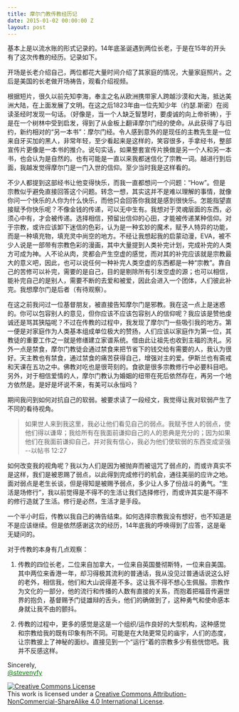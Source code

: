 ```yaml
---
title: 摩尔门教传教经历记
date: 2015-01-02 00:00:00 Z
layout: post
---
```


基本上是以流水账的形式记录的。14年底圣诞遇到两位长老，于是在15年的开头有了这次传教的经历。记录如下。

开场是长老介绍自己，两位都花大量时间介绍了其家庭的情况，大量家庭照片。之后是美国的长老做开场祷告，观看介绍视频。

根据短片，很久以前先知李海，奉主之名从欧洲携带家人跨越沙漠和大海，抵达美洲大陆，在上面发展了文明。在这之后1823年由一位先知少年（约瑟.斯密）在阅读圣经时发现一句话。（好像是，当一个人缺乏智慧时，要虔诚的向上帝祈祷），于是在一个树林中受到启发，得到了从金板上翻译摩尔门经的使命。从此获得了与旧约，新约相对的“另一本书”：摩尔门经。令人感到意外的是现任的主教先生是一位来自牙买加的黑人，非常年轻，至少看起来是这样的，笑容很多，手拿经书，整部宣传片更像是一本书的推介。说句实话，如果整套宣传片换做是另一个人和另一本书，也会认为是自然的。也有可能是一直以来我都迷信化了宗教一词。越进行到后面，我越发觉得摩尔门是一门入世的信仰。至少当时我是这样看的。


不少人都提到这部经书让他变得快乐，而我一直都想问一个问题：“How”。但是宗教似乎避免直接回答这个问题。转念一想，其实这并不是难以理解的事情，就像你问一个快乐的人你为什么快乐，而他只会回答你我就是感到很快乐。怎能指望直接赋予你快乐呢？不像金钱的传递，可以无中生有。我想对于灵魂层面的东西，必须心中有，才会被传递。选择相信，预留出信仰的心田，才能被传递某种信仰。对于宗教，或许应该卸下迷信的色彩，认为是一种玄妙的魔术，赋予人特异的功能，而是一种填充物，填充灵中尚空的地方。不经让我想起我的启蒙动漫，EVA，被不少人说是一部带有宗教色彩的漫画，其中大量提到人类补完计划，完成补完的人类方可成为神。人不论从肉，灵都会产生空虚的感觉，而对其的补完应该就是宗教最大的意义吧，因此，也可以说任何一种补完人类空虚的东西都是一种“宗教”。靠自己的苦修可以补完，需要的是自己，目的是剔除所有引发空虚的源；也可以相信，能补完自己的是别人，需要不断的去爱和被爱，因此会进入一个团体，人们彼此补完。我想摩尔门是后者（有待观察）。

<!--more-->

在这之前我问过一位基督朋友，被直接告知摩尔门是邪教。我在这一点上是迷惑的。你可以包容别人的意见，但你应该不应该包容别人的信仰呢？我应该是赞他虔诚还是骂其狭隘呢？不过在传教的过程中，我发现了摩尔门一些吸引我的地方。第一便是对家庭作为人类基本组成单位极大的赞扬，人们应该以家庭作为第一位，其教徒的重要工作之一就是修缮建立家谱系统。借由此让祖先也收到主福的洗礼。另外一点是禁食，摩尔门教徒会通过禁食来把节省下的钱交给有需要的人，我认为很好。天主教也有禁食，通过禁食的痛苦获得自己，增强对主的爱。伊斯兰也有斋戒和天课在五功之中。佛教对吃也是很苛刻的。食欲是很多宗教修行中必要科目吧。另外，对于相信爱情的人，摩尔门教认为婚姻的纽带在死后依然存在，再另一个地方依然是。是好是坏说不来，有美可以永恒吗？

期间我问到如何对抗自己的软弱。被要求读了一段经文，我觉得让我对软弱产生了不同的看待视角。

>如果世人来到我这里，我必让他们看见自己的弱点。我赋予世人的弱点，使他们得以谦卑；我给所有在我面前谦抑自己的人的恩典是充分的；因为如果他们在我面前谦抑自己，并对我有信心，我必为他们使软弱的东西变成坚强 --以帖书 12:27

如何改变我的视角呢？我以为人们是因为被抛弃而被诅咒了弱点的，而或许真实不是这样，我们是被恩赐了弱点，以此得到完成修行的机会，通往美丽的应许之地。面对弱点是老生长谈，但是得知是被赐予弱点，多少让人多了份战斗的勇气。“生活是场修行”，我以前觉得是不得不的生活让我们选择修行，而或许其实是不得不的修行造就了生活。修行是必然，生活才是手段。

一个半小时后，传教以我自己的祷告结束。如何选择宗教我没有想好，也不知道是不是应该继续。但是依然感谢这次的经历，14年底我的呼唤得到了应答，这是毫无疑问的。


对于传教的本身有几点观察：

1. 传教的四位长老，二位来自加拿大，一位来自英国曼彻斯特，一位来自美国。其中两位来香港一年，却习得极其流利的普通话，我从没见过普通话说这么好的老外，相信我，他们和大山说得差不多。这让我不得不想心生佩服。宗教作为文化的一部分，他的流行和传播的人数有直接的关系，而抱着把福音传遍世界的抱负，基督赐予门徒雄辩的舌头，他们的确做到了，这种勇气和使命感本身就让我不由的颤抖。

2. 传教的过程中，更多的感觉是这是一个组织/运作良好的大型机构，这种感觉和宗教给我的既有印象有所不同。可能是在大陆更常见的庙宇，人们的态度，让宗教披上了神秘的面纱。直接见到一个“运行”着的宗教多少有些恍惚吧。我并不反感这样。

Sincerely,<br>
<a href="https://twitter.com/stevenyfy"><font color="green">@stevenyfy</font></a>

<a rel="license" href="http://creativecommons.org/licenses/by-nc-sa/4.0/"><img alt="Creative Commons License" style="border-width:0" src="https://i.creativecommons.org/l/by-nc-sa/4.0/88x31.png" /></a><br />This work is licensed under a <a rel="license" href="http://creativecommons.org/licenses/by-nc-sa/4.0/">Creative Commons Attribution-NonCommercial-ShareAlike 4.0 International License</a>.
